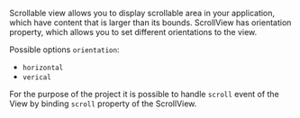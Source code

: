 Scrollable view allows you to display scrollable area in your application, which have content that is larger than its bounds.
ScrollView has orientation property, which allows you to set different orientations to the view.

Possible options `orientation`:
 - `horizontal`
 - `verical`

 
For the purpose of the project it is possible to handle `scroll` event of the View by binding `scroll` property of the ScrollView.